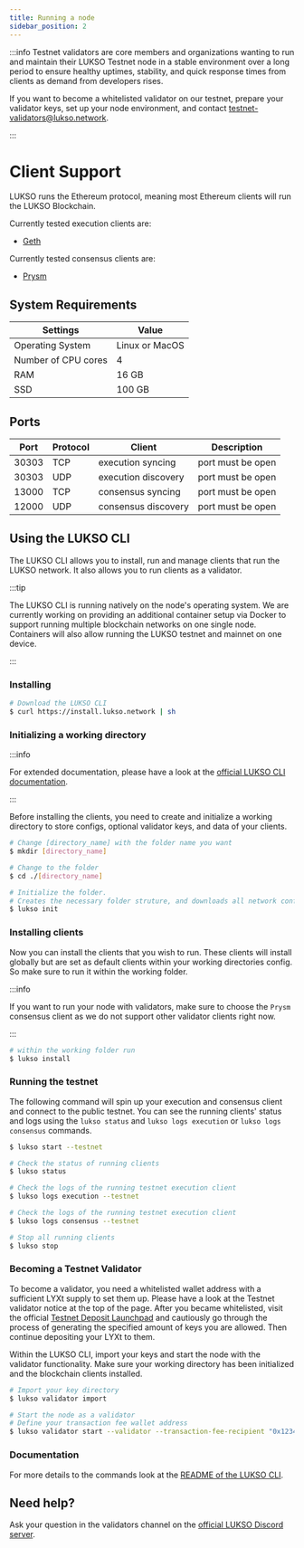 ```yaml
---
title: Running a node
sidebar_position: 2
---
```


:::info
Testnet validators are core members and organizations wanting to run and maintain their LUKSO Testnet node in a stable environment over a long period to ensure healthy uptimes, stability, and quick response times from clients as demand from developers rises.

If you want to become a whitelisted validator on our testnet, prepare your validator keys, set up your node environment, and contact [testnet-validators@lukso.network](mailto:testnet-validators@lukso.network).

:::

# Client Support

LUKSO runs the Ethereum protocol, meaning most Ethereum clients will run the LUKSO Blockchain.

Currently tested execution clients are:

- [Geth](https://github.com/ethereum/go-ethereum)

Currently tested consensus clients are:

- [Prysm](https://github.com/prysmaticlabs/prysm)

## System Requirements

| Settings            | Value          |
| ------------------- | -------------- |
| Operating System    | Linux or MacOS |
| Number of CPU cores | 4              |
| RAM                 | 16 GB          |
| SSD                 | 100 GB         |

## Ports

| Port  | Protocol | Client              | Description       |
| ----- | -------- | ------------------- | ----------------- |
| 30303 | TCP      | execution syncing   | port must be open |
| 30303 | UDP      | execution discovery | port must be open |
| 13000 | TCP      | consensus syncing   | port must be open |
| 12000 | UDP      | consensus discovery | port must be open |

## Using the LUKSO CLI

The LUKSO CLI allows you to install, run and manage clients that run the LUKSO network.
It also allows you to run clients as a validator.

:::tip

The LUKSO CLI is running natively on the node's operating system. We are currently working on providing an additional container setup via Docker to support running multiple blockchain networks on one single node. Containers will also allow running the LUKSO testnet and mainnet on one device.

:::

### Installing

```bash
# Download the LUKSO CLI
$ curl https://install.lukso.network | sh
```

### Initializing a working directory

:::info

For extended documentation, please have a look at the [official LUKSO CLI documentation](https://github.com/lukso-network/tools-lukso-cli/#lukso-cli).

:::

Before installing the clients, you need to create and initialize a working directory to store configs, optional validator keys, and data of your clients.

```bash
# Change [directory_name] with the folder name you want
$ mkdir [directory_name]

# Change to the folder
$ cd ./[directory_name]

# Initialize the folder.
# Creates the necessary folder struture, and downloads all network configs from https://github.com/lukso-network/network-configs
$ lukso init
```

### Installing clients

Now you can install the clients that you wish to run. These clients will install globally but are set as default clients within your working directories config. So make sure to run it within the working folder.

:::info

If you want to run your node with validators, make sure to choose the `Prysm` consensus client as we do not support other validator clients right now.

:::

```bash
# within the working folder run
$ lukso install
```

### Running the testnet

The following command will spin up your execution and consensus client and connect to the public testnet.
You can see the running clients' status and logs using the `lukso status` and `lukso logs execution` or `lukso logs consensus` commands.

```bash
$ lukso start --testnet

# Check the status of running clients
$ lukso status

# Check the logs of the running testnet execution client
$ lukso logs execution --testnet

# Check the logs of the running testnet execution client
$ lukso logs consensus --testnet

# Stop all running clients
$ lukso stop

```

### Becoming a Testnet Validator

To become a validator, you need a whitelisted wallet address with a sufficient LYXt supply to set them up. Please have a look at the Testnet validator notice at the top of the page. After you became whitelisted, visit the official [Testnet Deposit Launchpad](https://deposit.testnet.lukso.network/) and cautiously go through the process of generating the specified amount of keys you are allowed. Then continue depositing your LYXt to them.

Within the LUKSO CLI, import your keys and start the node with the validator functionality. Make sure your working directory has been initialized and the blockchain clients installed.

```bash
# Import your key directory
$ lukso validator import

# Start the node as a validator
# Define your transaction fee wallet address
$ lukso validator start --validator --transaction-fee-recipient "0x1234..." --testnet
```

### Documentation

For more details to the commands look at the [README of the LUKSO CLI](https://github.com/lukso-network/tools-lukso-cli/blob/main/README.md).

## Need help?

Ask your question in the validators channel on the [official LUKSO Discord server](https://discord.gg/lukso).

